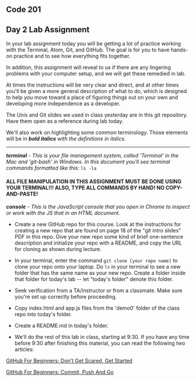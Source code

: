 ## Code 201
## Day 2 Lab Assignment

In your lab assignment today you will be getting a lot of practice working with the Terminal, Atom, Git, and GitHub. The goal is for you to have hands-on practice and to see how everything fits together.

In addition, this assignment will reveal to us if there are any lingering problems with your computer setup, and we will get these remedied in lab.

At times the instructions will be very clear and direct, and at other times you'll be given a more general description of what to do, which is designed to help you move toward a place of figuring things out on your own and developing more independence as a developer.

The Unix and Git slides we used in class yesterday are in this git repository. Have them open as a reference during lab today.

We'll also work on highlighting some common terminology. Those elements will be in ***bold italics*** *with the definitions in italics*.

---
***terminal*** *- This is your file management system, called 'Terminal' in the Mac and 'git-bash' in Windows. In this document you'll see terminal commands formatted like this:* ```ls -la```

#### ALL FILE MANIPULATION IN THIS ASSIGNMENT MUST BE DONE USING YOUR TERMINAL!!! ALSO, TYPE ALL COMMANDS BY HAND! NO COPY-AND-PASTE!

***console*** *- This is the JavaScript console that you open in Chrome to inspect or work with the JS that in an HTML document*.

* Create a new GitHub repo for this course. Look at the instructions for creating a new repo that are found on page 18 of the "git intro slides" PDF in this repo. Give your new repo some kind of brief one-sentence description and initialize your repo with a README, and copy the URL for cloning as shown during lecture.

* In your terminal, enter the command `git clone [your repo name]` to clone your repo onto your laptop. Do `ls` in your terminal to see a new folder that has the same name as your new repo. Create a folder inside that folder for today's lab -- let "today's folder" denote this folder.

* Seek verification from a TA/instructor or from a classmate. Make sure you're set up correctly before proceeding.

* Copy index.html and app.js files from the 'demo0' folder of the class repo into today's folder.

* Create a README.md in today's folder.

* We'll do the rest of this lab in class, starting at 9:30. If you have any time before 9:30 after finishing this material, you can read the following two articles:

[GitHub For Beginners: Don't Get Scared, Get Started](http://readwrite.com/2013/09/30/understanding-github-a-journey-for-beginners-part-1)

[GitHub For Beginners: Commit, Push And Go](http://readwrite.com/2013/10/02/github-for-beginners-part-2)
